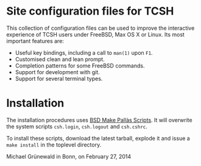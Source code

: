 # Site configuration files for TCSH

This collection of configuration files can be used to improve the
interactive experience of TCSH users under FreeBSD, Max OS X or
Linux. Its most important features are:

- Useful key bindings, including a call to `man(1)` upon `F1`.
- Customised clean and lean prompt.
- Completion patterns for some FreeBSD commands.
- Support for development with git.
- Support for several terminal types.


# Installation

The installation procedures uses
[BSD Make Pallàs Scripts](https://bitbucket.org/michipili/bsdmakepscripts).
It will overwrite the system scripts `csh.login`, `csh.logout` and
`csh.cshrc`.

To install these scripts, download the latest tarball, explode it and
issue a `make install` in the toplevel directory.

Michael Grünewald in Bonn, on February 27, 2014
